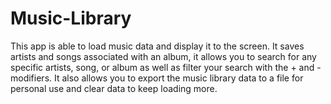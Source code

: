 # Music-Library
This app is able to load music data and display it to the screen. It saves artists and songs associated with an album, it allows you to search for any specific artists, song, or album as well as filter your search with the + and - modifiers. It also allows you to export the music library data to a file for personal use and clear data to keep loading more.
